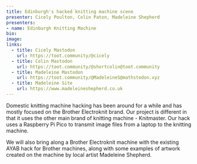 ```yaml
---
title: Edinburgh's hacked knitting machine scene
presenter: Cicely Poulton, Colin Paton, Madeleine Shepherd
presenters:
- name: Edinburgh Knitting Machine
bio:
image:
links:
  - title: Cicely Mastodon
    url: https://toot.community/@cicely
  - title: Colin Mastodon
    url: https://toot.community/@shortcolin@toot.community
  - title: Madeleine Mastodon
    url: https://toot.community/@MadeleineS@mathstodon.xyz
  - title: Madeleine Site
    url: https://www.madeleineshepherd.co.uk
---
```

Domestic knitting machine hacking has been around for a while and has mostly focused on the Brother Electroknit brand. Our project is different in that it uses the other main brand of knitting machine - Knitmaster. Our hack uses a Raspberry Pi Pico to transmit image files from a laptop to the knitting machine.

We will also bring along a Brother Electroknit machine with the existing AYAB hack for Brother machines, along with some examples of artwork created on the machine by local artist Madeleine Shepherd.
